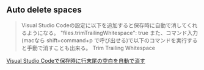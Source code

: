 ## Auto delete spaces

> Visual Studio Codeの設定に以下を追加すると保存時に自動で消してくれるようになる。
"files.trimTrailingWhitespace": true
また、コマンド入力(macなら shift+command+p で呼び出せる)で以下のコマンドを実行すると手動で消すことも出来る。
Trim Trailing Whitespace

[Visual Studio Codeで保存時に行末尾の空白を自動で消す](https://qiita.com/iwata-n@github/items/39dc0e4391277589878b)
